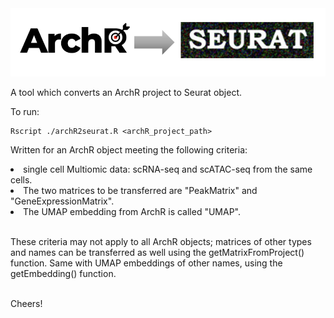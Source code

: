 <img src = "https://github.com/maggiebr0wn/ArchR-to-Seurat/blob/main/archR2seurat.png">


A tool which converts an ArchR project to Seurat object.

To run:

    Rscript ./archR2seurat.R <archR_project_path>

Written for an ArchR object meeting the following criteria:

<li> single cell Multiomic data: scRNA-seq and scATAC-seq from the same cells. </li>
<li> The two matrices to be transferred are "PeakMatrix" and "GeneExpressionMatrix".</li>
<li> The UMAP embedding from ArchR is called "UMAP". </li>
<p>
<br>
These criteria may not apply to all ArchR objects; matrices of other types and names can be transferred as well using the getMatrixFromProject() function. Same with UMAP embeddings of other names, using the getEmbedding() function.
</p>
<br>
Cheers!
